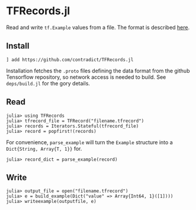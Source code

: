 # TFRecords.jl

Read and write `tf.Example` values from a file. The format is described
[here](https://www.tensorflow.org/tutorials/load_data/tfrecord#tfrecords_format_details).

## Install

    ] add https://github.com/contradict/TFRecords.jl

Installation fetches the `.proto` files defining the data format from the github
Tensorflow repository, so network access is needed to build. See `deps/build.jl`
for the gory details.

## Read

    julia> using TFRecords
    julia> tfrecord_file = TFRecord("filename.tfrecord")
    julia> records = Iterators.Stateful(tfrecord_file)
    julia> record = popfirst!(records)

For convenience, `parse_example` will turn the `Example` structure into a
`Dict{String, Array{T, 1}}` for.

    julia> record_dict = parse_example(record)

## Write

    julia> output_file = open("filename.tfrecord")
    julia> e = build_example(Dict("value" => Array{Int64, 1}([1])))
    julia> writeexample(outputfile, e)

